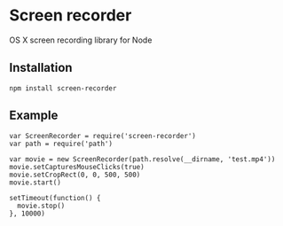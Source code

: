 # Screen recorder

OS X screen recording library for Node

## Installation

```
npm install screen-recorder
```

## Example

```
var ScreenRecorder = require('screen-recorder')
var path = require('path')

var movie = new ScreenRecorder(path.resolve(__dirname, 'test.mp4'))
movie.setCapturesMouseClicks(true)
movie.setCropRect(0, 0, 500, 500)
movie.start()

setTimeout(function() {
  movie.stop()
}, 10000)
```
